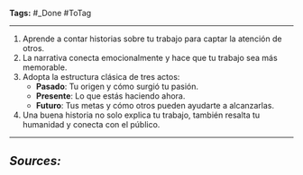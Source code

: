 **Tags:** #_Done 
#ToTag 
- - -
1. Aprende a contar historias sobre tu trabajo para captar la atención de otros.
2. La narrativa conecta emocionalmente y hace que tu trabajo sea más memorable.
3. Adopta la estructura clásica de tres actos:
   - **Pasado**: Tu origen y cómo surgió tu pasión.
   - **Presente**: Lo que estás haciendo ahora.
   - **Futuro**: Tus metas y cómo otros pueden ayudarte a alcanzarlas.
4. Una buena historia no solo explica tu trabajo, también resalta tu humanidad y conecta con el público.

- - - 
## ***Sources:***